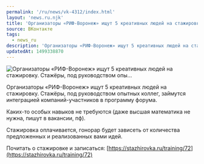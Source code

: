 ```yaml
---
permalink: '/ru/news/vk-4312/index.html'
layout: 'news.ru.njk'
title: 'Организаторы «РИФ-Воронеж» ищут 5 креативных людей на стажировку. Стажёры, под руководством опы'
source: ВКонтакте
tags:
  - news_ru
description: 'Организаторы «РИФ-Воронеж» ищут 5 креативных людей на стажировку. Стажёры, под руководством опы…'
updatedAt: 1499338870
---
```

![Организаторы «РИФ-Воронеж» ищут 5 креативных людей на стажировку. Стажёры, под руководством опы…](https://sun9-4.userapi.com/impf/c637719/v637719484/615f6/SP5GmIPC2cE.jpg?size=1080x1080&quality=96&proxy=1&sign=74f8c794a7318a7ab13e340583ab5f28&c_uniq_tag=S2Imu_-GmbI5ztdhgVPvNOR_FsbE9mkSp5bTFCBtCNA&type=album)

Организаторы «РИФ-Воронеж» ищут 5 креативных людей на стажировку. Стажёры, под руководством опытных коллег, займутся интеграцией компаний-участников в программу форума.

Каких-то особых навыков не требуются (даже высшая математика не нужна, пишут в вакансии, пф).

Стажировка оплачивается, гонорар будет зависеть от количества предложенных и реализованных вами идей.

Почитать о стажировке и записаться: [https://stazhirovka.ru/training/72](https://stazhirovka.ru/training/72)
